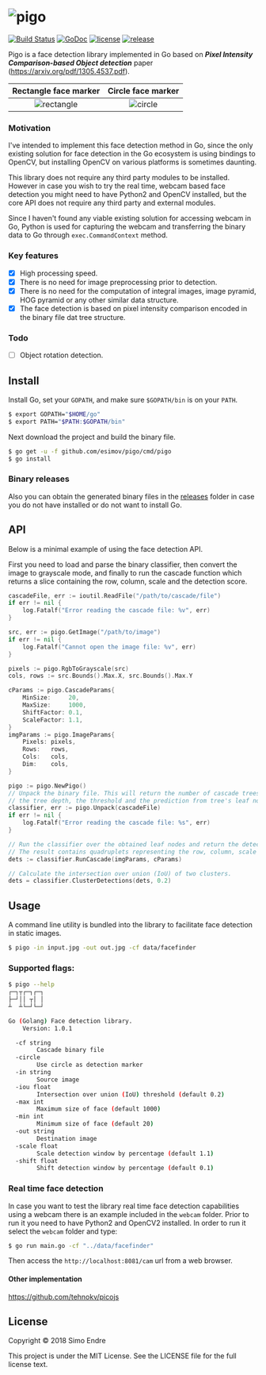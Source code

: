 # ![pigo](https://user-images.githubusercontent.com/883386/40915591-525ae70a-6805-11e8-8991-5841d1270298.png)

[![Build Status](https://travis-ci.org/esimov/pigo.svg?branch=master)](https://travis-ci.org/esimov/pigo)
[![GoDoc](https://godoc.org/github.com/golang/gddo?status.svg)](https://godoc.org/github.com/esimov/pigo/core)
[![license](https://img.shields.io/github/license/mashape/apistatus.svg?style=flat)](./LICENSE)
[![release](https://img.shields.io/badge/release-v1.0.1-blue.svg)]()

Pigo is a face detection library implemented in Go based on ***Pixel Intensity Comparison-based Object detection*** paper (https://arxiv.org/pdf/1305.4537.pdf). 

| Rectangle face marker | Circle face marker
|:--:|:--:
| ![rectangle](https://user-images.githubusercontent.com/883386/40916662-2fbbae1a-6809-11e8-8afd-d4ed40c7d4e9.png) | ![circle](https://user-images.githubusercontent.com/883386/40916683-447088a8-6809-11e8-942f-3112c10bede3.png) |

### Motivation
I've intended to implement this face detection method in Go, since the only existing solution for face detection in the Go ecosystem is using bindings to OpenCV, but installing OpenCV on various platforms is sometimes daunting. 

This library does not require any third party modules to be installed. However in case you wish to try the real time, webcam based face detection you might need to have Python2 and OpenCV installed, but the core API does not require any third party and external modules. 

Since I haven't found any viable existing solution for accessing webcam in Go, Python is used for capturing the webcam and transferring the binary data to Go through `exec.CommandContext` method.

### Key features
- [x] High processing speed.
- [x] There is no need for image preprocessing prior to detection.
- [x] There is no need for the computation of integral images, image pyramid, HOG pyramid or any other similar data structure.
- [x] The face detection is based on pixel intensity comparison encoded in the binary file dat tree structure.

### Todo
- [ ] Object rotation detection.

## Install
Install Go, set your `GOPATH`, and make sure `$GOPATH/bin` is on your `PATH`.

```bash
$ export GOPATH="$HOME/go"
$ export PATH="$PATH:$GOPATH/bin"
```
Next download the project and build the binary file.

```bash
$ go get -u -f github.com/esimov/pigo/cmd/pigo
$ go install
```
### Binary releases
Also you can obtain the generated binary files in the [releases](https://github.com/esimov/pigo/releases) folder in case you do not have installed or do not want to install Go.

## API
Below is a minimal example of using the face detection API. 

First you need to load and parse the binary classifier, then convert the image to grayscale mode, 
and finally to run the cascade function which returns a slice containing the row, column, scale and the detection score.

```Go
cascadeFile, err := ioutil.ReadFile("/path/to/cascade/file")
if err != nil {
	log.Fatalf("Error reading the cascade file: %v", err)
}

src, err := pigo.GetImage("/path/to/image")
if err != nil {
	log.Fatalf("Cannot open the image file: %v", err)
}

pixels := pigo.RgbToGrayscale(src)
cols, rows := src.Bounds().Max.X, src.Bounds().Max.Y

cParams := pigo.CascadeParams{
	MinSize:     20,
	MaxSize:     1000,
	ShiftFactor: 0.1,
	ScaleFactor: 1.1,
}
imgParams := pigo.ImageParams{
	Pixels: pixels,
	Rows:   rows,
	Cols:   cols,
	Dim:    cols,
}

pigo := pigo.NewPigo()
// Unpack the binary file. This will return the number of cascade trees,
// the tree depth, the threshold and the prediction from tree's leaf nodes.
classifier, err := pigo.Unpack(cascadeFile)
if err != nil {
	log.Fatalf("Error reading the cascade file: %s", err)
}

// Run the classifier over the obtained leaf nodes and return the detection results.
// The result contains quadruplets representing the row, column, scale and detection score.
dets := classifier.RunCascade(imgParams, cParams)

// Calculate the intersection over union (IoU) of two clusters.
dets = classifier.ClusterDetections(dets, 0.2)
```

## Usage
A command line utility is bundled into the library to facilitate face detection in static images.

```bash
$ pigo -in input.jpg -out out.jpg -cf data/facefinder
```

### Supported flags:

```bash
$ pigo --help
┌─┐┬┌─┐┌─┐
├─┘││ ┬│ │
┴  ┴└─┘└─┘

Go (Golang) Face detection library.
    Version: 1.0.1

  -cf string
    	Cascade binary file
  -circle
    	Use circle as detection marker
  -in string
    	Source image
  -iou float
    	Intersection over union (IoU) threshold (default 0.2)
  -max int
    	Maximum size of face (default 1000)
  -min int
    	Minimum size of face (default 20)
  -out string
    	Destination image
  -scale float
    	Scale detection window by percentage (default 1.1)
  -shift float
    	Shift detection window by percentage (default 0.1)

```

### Real time face detection

In case you want to test the library real time face detection capabilities using a webcam there is an example included in the `webcam` folder. Prior to run it you need to have Python2 and OpenCV2 installed. In order to run it select the `webcam` folder and type:

```bash
$ go run main.go -cf "../data/facefinder"
```
Then access the `http://localhost:8081/cam` url from a web browser.


#### Other implementation

https://github.com/tehnokv/picojs

## License

Copyright © 2018 Simo Endre

This project is under the MIT License. See the LICENSE file for the full license text.

